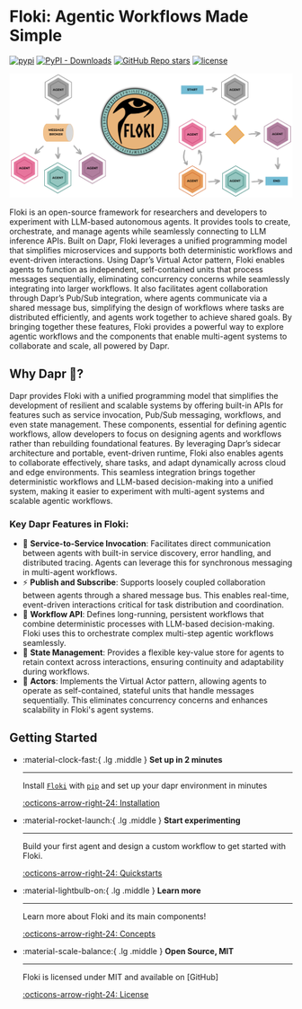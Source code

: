 # Floki: Agentic Workflows Made Simple

[![pypi](https://img.shields.io/pypi/v/floki.svg)](https://pypi.python.org/pypi/floki)
[![PyPI - Downloads](https://img.shields.io/pypi/dm/floki)](https://pypi.org/project/floki/)
[![GitHub Repo stars](https://img.shields.io/github/stars/Cyb3rWard0g/floki)](https://github.com/Cyb3rWard0g/floki)
[![license](https://img.shields.io/github/license/Cyb3rWard0g/floki.svg)](https://github.com/Cyb3rWard0g/floki/blob/main/LICENSE)

![](logo-workflows.png)

Floki is an open-source framework for researchers and developers to experiment with LLM-based autonomous agents. It provides tools to create, orchestrate, and manage agents while seamlessly connecting to LLM inference APIs. Built on Dapr, Floki leverages a unified programming model that simplifies microservices and supports both deterministic workflows and event-driven interactions. Using Dapr’s Virtual Actor pattern, Floki enables agents to function as independent, self-contained units that process messages sequentially, eliminating concurrency concerns while seamlessly integrating into larger workflows. It also facilitates agent collaboration through Dapr’s Pub/Sub integration, where agents communicate via a shared message bus, simplifying the design of workflows where tasks are distributed efficiently, and agents work together to achieve shared goals. By bringing together these features, Floki provides a powerful way to explore agentic workflows and the components that enable multi-agent systems to collaborate and scale, all powered by Dapr.

## Why Dapr 🎩?

Dapr provides Floki with a unified programming model that simplifies the development of resilient and scalable systems by offering built-in APIs for features such as service invocation, Pub/Sub messaging, workflows, and even state management. These components, essential for defining agentic workflows, allow developers to focus on designing agents and workflows rather than rebuilding foundational features. By leveraging Dapr’s sidecar architecture and portable, event-driven runtime, Floki also enables agents to collaborate effectively, share tasks, and adapt dynamically across cloud and edge environments. This seamless integration brings together deterministic workflows and LLM-based decision-making into a unified system, making it easier to experiment with multi-agent systems and scalable agentic workflows.

### Key Dapr Features in Floki:
* 🎯 **Service-to-Service Invocation**: Facilitates direct communication between agents with built-in service discovery, error handling, and distributed tracing. Agents can leverage this for synchronous messaging in multi-agent workflows.
* ⚡️ **Publish and Subscribe**: Supports loosely coupled collaboration between agents through a shared message bus. This enables real-time, event-driven interactions critical for task distribution and coordination.
* 🔄 **Workflow API**: Defines long-running, persistent workflows that combine deterministic processes with LLM-based decision-making. Floki uses this to orchestrate complex multi-step agentic workflows seamlessly.
* 🧠 **State Management**: Provides a flexible key-value store for agents to retain context across interactions, ensuring continuity and adaptability during workflows.
* 🤖 **Actors**: Implements the Virtual Actor pattern, allowing agents to operate as self-contained, stateful units that handle messages sequentially. This eliminates concurrency concerns and enhances scalability in Floki's agent systems.

## Getting Started

<div class="grid cards" markdown>

-   :material-clock-fast:{ .lg .middle } __Set up in 2 minutes__

    ---

    Install [`Floki`](https://github.com/Cyb3rWard0g/floki) with [`pip`](#) and set up your dapr environment in minutes

    [:octicons-arrow-right-24: Installation](home/installation.md)

-   :material-rocket-launch:{ .lg .middle } __Start experimenting__

    ---

    Build your first agent and design a custom workflow to get started with Floki.

    [:octicons-arrow-right-24: Quickstarts](home/quickstarts/index.md)

-   :material-lightbulb-on:{ .lg .middle } __Learn more__

    ---

    Learn more about Floki and its main components!

    [:octicons-arrow-right-24: Concepts](concepts/agents.md)

-   :material-scale-balance:{ .lg .middle } __Open Source, MIT__

    ---

    Floki is licensed under MIT and available on [GitHub]

    [:octicons-arrow-right-24: License](https://github.com/Cyb3rWard0g/floki/blob/main/LICENSE)

</div>

